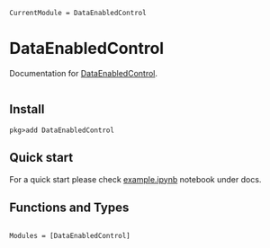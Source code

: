 ```@meta
CurrentModule = DataEnabledControl
```

# DataEnabledControl

Documentation for [DataEnabledControl](https://github.com/msramada/DataEnabledControl.jl).

```@contents
```
## Install
```julia-repl
pkg>add DataEnabledControl
```

## Quick start
For a quick start please check [example.ipynb](https://github.com/msramada/DataEnabledControl.jl/blob/main/docs/example.ipynb) notebook under docs.

## Functions and Types
```@index
```

```@autodocs
Modules = [DataEnabledControl]
```



